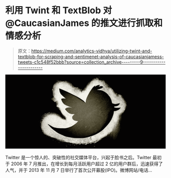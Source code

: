 # 利用 Twint 和 TextBlob 对@CaucasianJames 的推文进行抓取和情感分析

> 原文：<https://medium.com/analytics-vidhya/utilizing-twint-and-textblob-for-scraping-and-sentimenet-analysis-of-caucasianjamess-tweets-c1c548f52bbb?source=collection_archive---------9----------------------->

![](img/26f530ccba10fef84b4a8d5d13c55b33.png)

Twitter 是一个惊人的、突破性的社交媒体平台，兴起于脸书之后。Twitter 最初于 2006 年 7 月推出，在增长到每月活跃用户超过 2 亿的用户群后，迅速获得了人气，并于 2013 年 11 月 7 日举行了首次公开募股(IPO)。微博网站/电话…
